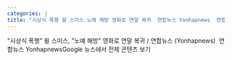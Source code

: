 ```yaml
---
categories: j
title: "시상식 폭행 윌 스미스 노예 해방 영화로 연말 복귀  연합뉴스 Yonhapnews  연합뉴스 Yonhapnews"
---
```

"시상식 폭행" 윌 스미스, "노예 해방" 영화로 연말 복귀 / 연합뉴스 (Yonhapnews)&nbsp;&nbsp;연합뉴스 YonhapnewsGoogle 뉴스에서 전체 콘텐츠 보기